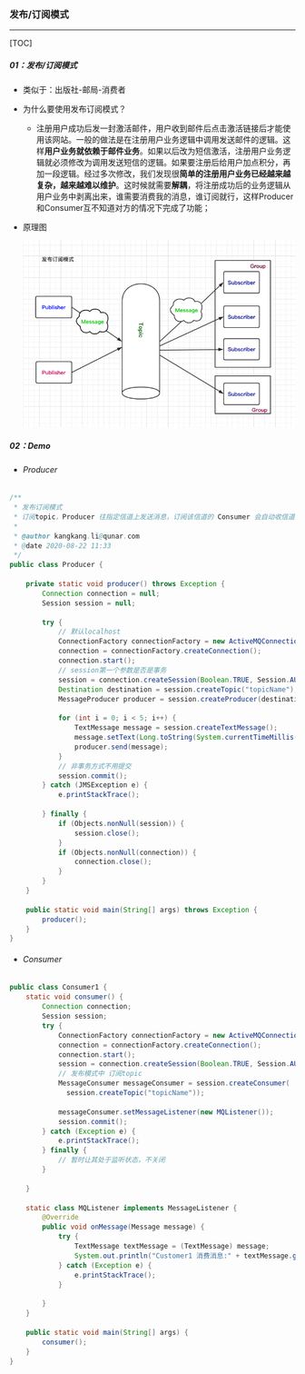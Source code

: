 ### 发布/订阅模式

------

[TOC]

##### 01：发布/订阅模式

- 类似于：出版社-邮局-消费者

- 为什么要使用发布订阅模式？

  - 注册用户成功后发一封激活邮件，用户收到邮件后点击激活链接后才能使用该网站。一般的做法是在注册用户业务逻辑中调用发送邮件的逻辑。这样**用户业务就依赖于邮件业务**。如果以后改为短信激活，注册用户业务逻辑就必须修改为调用发送短信的逻辑。如果要注册后给用户加点积分，再加一段逻辑。经过多次修改，我们发现很**简单的注册用户业务已经越来越复杂，越来越难以维护**。这时候就需要**解耦**，将注册成功后的业务逻辑从用户业务中剥离出来，谁需要消费我的消息，谁订阅就行，这样Producer和Consumer互不知道对方的情况下完成了功能；

- 原理图

  ![publisher-Subscriber](https://github.com/likang315/Middleware/blob/master/MQ/photos/Publisher-Subscriber.png?raw=true)

##### 02：Demo

- ###### Producer

```java
/**
 * 发布订阅模式
 * 订阅topic，Producer 往指定信道上发送消息，订阅该信道的 Consumer 会自动收信道 push 的消息
 *
 * @author kangkang.li@qunar.com
 * @date 2020-08-22 11:33
 */
public class Producer {

    private static void producer() throws Exception {
        Connection connection = null;
        Session session = null;

        try {
            // 默认localhost
            ConnectionFactory connectionFactory = new ActiveMQConnectionFactory();
            connection = connectionFactory.createConnection();
            connection.start();
            // session第一个参数是否是事务
            session = connection.createSession(Boolean.TRUE, Session.AUTO_ACKNOWLEDGE);
            Destination destination = session.createTopic("topicName");
            MessageProducer producer = session.createProducer(destination);

            for (int i = 0; i < 5; i++) {
                TextMessage message = session.createTextMessage();
                message.setText(Long.toString(System.currentTimeMillis()));
                producer.send(message);
            }
            // 非事务方式不用提交
            session.commit();
        } catch (JMSException e) {
            e.printStackTrace();

        } finally {
            if (Objects.nonNull(session)) {
                session.close();
            }
            if (Objects.nonNull(connection)) {
                connection.close();
            }
        }
    }

    public static void main(String[] args) throws Exception {
        producer();
    }
}

```

- ###### Consumer

```java
public class Consumer1 {
    static void consumer() {
        Connection connection;
        Session session;
        try {
            ConnectionFactory connectionFactory = new ActiveMQConnectionFactory();
            connection = connectionFactory.createConnection();
            connection.start();
            session = connection.createSession(Boolean.TRUE, Session.AUTO_ACKNOWLEDGE);
          	// 发布模式中 订阅topic
            MessageConsumer messageConsumer = session.createConsumer(
              session.createTopic("topicName"));

            messageConsumer.setMessageListener(new MQListener());
            session.commit();
        } catch (Exception e) {
            e.printStackTrace();
        } finally {
            // 暂时让其处于监听状态，不关闭
        }

    }
  
  	static class MQListener implements MessageListener {
        @Override
        public void onMessage(Message message) {
            try {
                TextMessage textMessage = (TextMessage) message;
                System.out.println("Customer1 消费消息:" + textMessage.getText());
            } catch (Exception e) {
                e.printStackTrace();
            }

        }
    }

    public static void main(String[] args) {
        consumer();
    }
}
```

